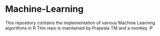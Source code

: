 # Machine-Learning

This repository contains the implementation of various Machine Learning algorithms in R
This repo is maintained by Prajwala TM and a monkey :P
